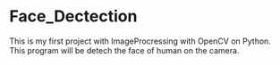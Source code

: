 # Face_Dectection
 This is my first project with ImageProcressing with OpenCV on Python.  
 This program will be detech the face of human on the camera.
